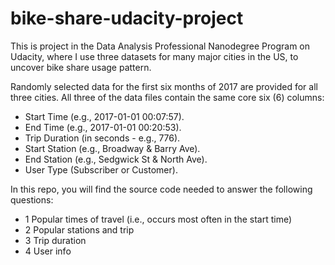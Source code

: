 # bike-share-udacity-project

This is project in the Data Analysis Professional Nanodegree Program on Udacity, 
where I use three datasets for many major cities in the US, to uncover bike share usage pattern.

Randomly selected data for the first six months of 2017 are provided for all three cities. All three of the data files contain the same core six (6) columns:

- Start Time (e.g., 2017-01-01 00:07:57).
- End Time (e.g., 2017-01-01 00:20:53).
- Trip Duration (in seconds - e.g., 776).
- Start Station (e.g., Broadway & Barry Ave).
- End Station (e.g., Sedgwick St & North Ave).
- User Type (Subscriber or Customer).

In this repo, you will find the source code needed to answer the following questions: 

- 1 Popular times of travel (i.e., occurs most often in the start time)
- 2 Popular stations and trip
- 3 Trip duration
- 4 User info
 
